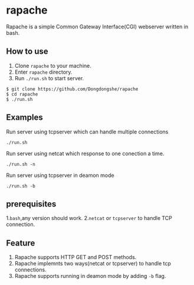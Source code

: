 rapache
=======
Rapache is a simple Common Gateway Interface(CGI) webserver written in bash.

How to use
-------
1. Clone `rapache` to your machine.
2. Enter `rapache` directory.
3. Run `./run.sh` to start server.
```
$ git clone https://github.com/Dongdongshe/rapache
$ cd rapache
$ ./run.sh
```
Examples
---------
Run server using tcpserver which can handle multiple connections
```
./run.sh
```
Run server using netcat which response to one conection a time.
```
./run.sh -n
```
Run server using tcpserver in deamon mode
```
./run.sh -b
```
prerequisites
---------
1.`bash`,any version should work.
2.`netcat` or `tcpserver` to handle TCP connection.

Feature
-----------
1. Rapache supports HTTP GET and POST methods.
2. Rapache implemnts two ways(netcat or tcpserver) to handle tcp connections.
3. Rapache supports running in deamon mode by adding `-b` flag.

